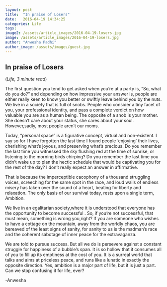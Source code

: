 ```yaml
---
layout: post
title:  "In praise of Losers"
date:   2016-04-19 14:34:25
categories: Life
tags: 
image2: /assets/article_images/2016-04-19-losers.jpg
image: /assets/article_images/2016-04-19-losers.jpg
author: "Anwesha Padhi"
author_image: /assets/images/guest.jpg
---
```

<h2>In praise of Losers</h2>
(<i>Life, 3 minute read</i>)
<p>The first question you tend to get asked when you’re at a party is, “So, what do you do?” and depending on how impressive your answer is, people are either really keen to know you better or swiftly leave behind you by the nuts. We live in a society that is full of snobs. People who consider a tiny facet of you, your professional identity, and pass a complete verdict on how valuable you are as a human being. The opposite of a snob is your mother. She doesn’t care about your status, she cares about your soul. However,sadly, most people aren’t our moms.</p>
<p>Today, “personal space” is a figurative concept, virtual and non-existent. I say so for I have forgotten the last time I found people ‘enjoying’ their lives, cherishing what’s joyous, and preserving what’s precious. Do you remember the last time you witnessed the sky flushing red at the time of sunrise, or listening to the morning birds chirping? Do you remember the last time you didn’t wake up to plan the hectic schedule that would be captivating you for the rest of the day? I don’t really expect an answer in affirmative.</p>
<p>That is because the imperceptible cacophony of a thousand struggling voices, screeching for the same spot in the race, and loud wails of endless misery has taken over the sound of a heart, beating for liberty and relaxation. The only basis of our survival today, rests upon a single term, Ambition.</p>
<p>We live in an egalitarian society,where it is understood that everyone has the opportunity to become successful . So, if you’re not successful, that must mean, something is wrong you,right? If you are someone who wishes to have a cottage on the mountain, away from the worldly chaos, you are bereaved of the least signs of sanity, for sanity to us is the madman’s race and the coherent sabotage of inner peace for the extravaganza.</p>
<p>We are told to pursue success. But all we do is persevere against a constant struggle for happiness of a bubble’s span. It is so hollow that it consumes all of you to fill up its emptiness at the cost of you. It is a surreal world that talks and aims at priceless peace, and runs like a lunatic in exactly the opposite direction.
Yes, ambition is a major part of life, but it is just a part. Can we stop confusing it for life, ever?</p>
<p>-Anwesha</p>